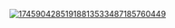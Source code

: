 [![17459042851918813533487185760449](https://github.com/user-attachments/assets/c365c8a4-1f9a-43df-928b-7148c710bbfb)](https://chatgpt.com/s/m_6810614c946c8191896278800e420e3d)
